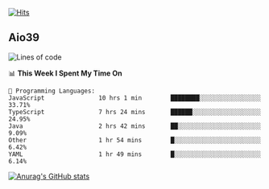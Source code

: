[![Hits](https://hits.seeyoufarm.com/api/count/incr/badge.svg?url=https%3A%2F%2Fgithub.com%2Faio39&count_bg=%2339C5BB&title_bg=%23555555&icon=&icon_color=%23E7E7E7&title=hits&edge_flat=false)](https://hits.seeyoufarm.com)

## Aio39

<!--START_SECTION:waka-->
![Lines of code](https://img.shields.io/badge/From%20Hello%20World%20I%27ve%20Written-363503%20lines%20of%20code-blue)

📊 **This Week I Spent My Time On** 

```text
💬 Programming Languages: 
JavaScript               10 hrs 1 min        ████████░░░░░░░░░░░░░░░░░   33.71% 
TypeScript               7 hrs 24 mins       ██████░░░░░░░░░░░░░░░░░░░   24.95% 
Java                     2 hrs 42 mins       ██░░░░░░░░░░░░░░░░░░░░░░░   9.09% 
Other                    1 hr 54 mins        █░░░░░░░░░░░░░░░░░░░░░░░░   6.42% 
YAML                     1 hr 49 mins        █░░░░░░░░░░░░░░░░░░░░░░░░   6.14%

```


<!--END_SECTION:waka-->
[![Anurag's GitHub stats](https://github-readme-stats.vercel.app/api?username=aio39)](https://github.com/anuraghazra/github-readme-stats)

<!--
**aio39/aio39** is a ✨ _special_ ✨ repository because its `README.md` (this file) appears on your GitHub profile.

Here are some ideas to get you started:

- 🔭 I’m currently working on ...
- 🌱 I’m currently learning ...
- 👯 I’m looking to collaborate on ...
- 🤔 I’m looking for help with ...
- 💬 Ask me about ...
- 📫 How to reach me: ...
- 😄 Pronouns: ...
- ⚡ Fun fact: ...
-->
